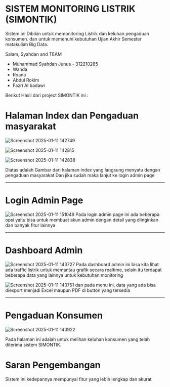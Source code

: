 # SISTEM MONITORING LISTRIK (SIMONTIK)

Sistem ini Dibikin untuk memonitoring Listrik dan keluhan pengaduan konsumen.
dan untuk memenuhi kebutuhan Ujian Akhir Semester matakuliah Big Data.

Salam, Syahdan and TEAM 
- Muhammad Syahdan Junus  - 312210285 
- Wanda 
- Roana
- Abdul Rokim
- Fazri Al badawi

Berikut Hasil dari project SIMONTIK ini :

# Halaman Index dan Pengaduan masyarakat
![Screenshot 2025-01-11 142749](https://github.com/user-attachments/assets/079ddf6d-4c75-46f6-8784-2d2e0fa78b32)

![Screenshot 2025-01-11 142815](https://github.com/user-attachments/assets/1c6a6c40-3f93-4fd2-af1a-0085ba053842)

![Screenshot 2025-01-11 142838](https://github.com/user-attachments/assets/f2bfce41-097e-4594-9c50-d7563715bad2)

Diatas adalah Gambar dari halaman index yang langsung menyatu dengan pengaduan masyarakat
Dan jika sudah maka lanjut ke login admin page
- - - - - - - - - - - - - - - -- - - - - - - - - - - - - - - - - -- - - - - - - - - - - - - -
# Login Admin Page

![Screenshot 2025-01-11 151049](https://github.com/user-attachments/assets/7743c6fc-2719-4618-9c0c-77fd5b0b276f)
Pada login admin page ini ada beberapa opsi yaitu bisa untuk membuat akun admin dengan detail yang diinginkan
dan banyak fitur lainnya
- - - - - - - - - - - - - - - -- - - - - - - - - - - - - - - - - -- - - - - - - - - - - - - -
# Dashboard Admin 
![Screenshot 2025-01-11 143727](https://github.com/user-attachments/assets/c67400ba-e63b-4aa2-8157-27eb95e4b136)
Pada dashboard admin ini bisa kita lihat ada traffic listrik untuk memantau grafik secara realtime,
selain itu terdapat beberapa data yang lainnya untuk kebutuhan monitoring

![Screenshot 2025-01-11 143751](https://github.com/user-attachments/assets/47ba72fd-86a3-4719-aeb6-9fdc3fea4581)
dan pada menu ini, data yang ada bisa diexport menjadi Excel maupun PDF di button yang tersedia

- - - - - - - - - - - - - - - -- - - - - - - - - - - - - - - - - -- - - - - - - - - - - - - -

# Pengaduan Konsumen 
![Screenshot 2025-01-11 143922](https://github.com/user-attachments/assets/82f9df56-66e4-4895-95bd-7ca1d9e7d581)

Pada halaman ini adalah untuk melihan keluhan konsumen yang telah diterima sistem SIMONTIK. 


# Saran Pengembangan
Sistem ini kedepannya mempunyai fitur yang lebih lengkap dan akurat
